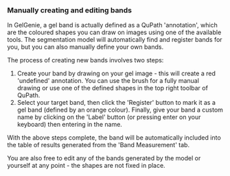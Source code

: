 ### Manually creating and editing bands

In GelGenie, a gel band is actually defined as a QuPath 'annotation', which are the coloured shapes you can draw on images using one of the available tools.  The segmentation model will automatically find and register bands for you, but you can also manually define your own bands.

The process of creating new bands involves two steps:

1. Create your band by drawing on your gel image - this will create a red 'undefined' annotation.  You can use the brush for a fully manual drawing or use one of the defined shapes in the top right toolbar of QuPath.
2. Select your target band, then click the 'Register' button to mark it as a gel band (defined by an orange colour).  Finally, give your band a custom name by clicking on the 'Label' button (or pressing enter on your keyboard) then entering in the name.

With the above steps complete, the band will be automatically included into the table of results generated from the 'Band Measurement' tab.

You are also free to edit any of the bands generated by the model or yourself at any point - the shapes are not fixed in place.